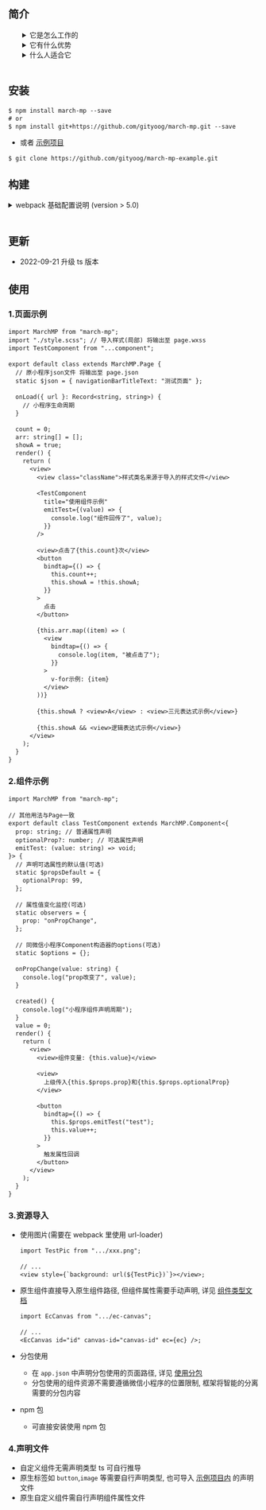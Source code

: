 ## 简介

<details style="padding-left: 2em;">
  <summary>它是怎么工作的</summary>

![image](./doc/worker.svg)
<br>

</details>

<details style="padding-left: 2em;">
  <summary>它有什么优势</summary>
  <br>

- 1.可以直接在模板内运行函数 可以使用事件回调且拥有完整的上下文(原生小程序只能通过事件名称和 data-xx 传值)
- 2.使用 tsx 作为模板 拥有完整的类型校验
- 3.编译时提取所有模板依赖 使用响应系统自动 setData 数据
- 4.自定义组件可以通过导入使用(原生小程序通过 json 声明)
- 5.自定义组件支持所有类型的引用值作为属性 (原生小程序只能通过深拷贝传值, 非原始数据)
- 6.完整的 npm 包支持 路径别名支持
- 7.分包&独立分包 分析打包结果并自动分离, 不需要在开发阶段分离资源和组件减少心智负担
- 8.可以很方便的应用各种设计模式 更好的代码结构支持
- 9.scss 等各种样式扩展格式支持
- ...
<br>
</details>

<details style="padding-left: 2em;">
  <summary>什么人适合它</summary>
  <br>

- 1.使用 ts&tsx 进行小程序开发的
- 2.喜欢响应式数据系统的
- 3.有大型或复杂的项目需求的
- 4.需要工程化项目的
- ...
<br>
</details>

<br>

## 安装

```
$ npm install march-mp --save
# or
$ npm install git+https://github.com/gityoog/march-mp.git --save
```

- 或者 <a href="https://github.com/gityoog/march-mp-example.git">示例项目</a>

```
$ git clone https://github.com/gityoog/march-mp-example.git
```

## 构建

<details >
  <summary>webpack 基础配置说明 (version > 5.0)</summary>
  <br>

```tsx
import MPEntryPlugin, {
  tsxLoader,
  valueLoader,
  fixVue3This,
} from "march-mp/dist/compiler";

const config = {
  output: {
    clean: true,
    filename: "[name]",
    globalObject: "wx",
  },
  context: path.resolve(__dirname, "源码目录"), // 重要, 小程序使用的app.json等文件需要在该目录下
  target: ["web", "es5"],
  entry: {
    "app.js": "./app.ts", // app.js 入口
  },
  resolve: {
    extensions: [".ts", ".js", ".tsx"],
  },
  module: {
    rules: [
      {
        test: /\.tsx?$/,
        use: [
          {
            loader: "ts-loader",
            options: {
              getCustomTransformers: () => ({
                before: [fixVue3This], // 可选, proxy在构造函数内异步使用this时为原始对象, 无法触发响应
              }),
              // ...more
            },
          },
        ],
      },
      {
        test: /.tsx$/,
        use: tsxLoader, // 页面和组件tsx编译
      },
      {
        test: /\.scss$/,
        use: [
          {
            loader: valueLoader, // 输出wxss需要
          },
          // ...more
        ],
      },
    ],
  },
  // 优化关闭, 插件内部会载入
  optimization: {
    runtimeChunk: false,
    splitChunks: false,
  },
  plugins: [
    new MPEntryPlugin(), // 分包, 输出, 拷贝等
  ],
  // ...more
};
```

```

```

</details>
<br>

## 更新

- 2022-09-21 升级 ts 版本

## 使用

### 1.页面示例

```tsx
import MarchMP from "march-mp";
import "./style.scss"; // 导入样式(局部) 将输出至 page.wxss
import TestComponent from "...component";

export default class extends MarchMP.Page {
  // 原小程序json文件 将输出至 page.json
  static $json = { navigationBarTitleText: "测试页面" };

  onLoad({ url }: Record<string, string>) {
    // 小程序生命周期
  }

  count = 0;
  arr: string[] = [];
  showA = true;
  render() {
    return (
      <view>
        <view class="className">样式类名来源于导入的样式文件</view>

        <TestComponent
          title="使用组件示例"
          emitTest={(value) => {
            console.log("组件回传了", value);
          }}
        />

        <view>点击了{this.count}次</view>
        <button
          bindtap={() => {
            this.count++;
            this.showA = !this.showA;
          }}
        >
          点击
        </button>

        {this.arr.map((item) => (
          <view
            bindtap={() => {
              console.log(item, "被点击了");
            }}
          >
            v-for示例: {item}
          </view>
        ))}

        {this.showA ? <view>A</view> : <view>三元表达式示例</view>}

        {this.showA && <view>逻辑表达式示例</view>}
      </view>
    );
  }
}
```

### 2.组件示例

```tsx
import MarchMP from "march-mp";

// 其他用法与Page一致
export default class TestComponent extends MarchMP.Component<{
  prop: string; // 普通属性声明
  optionalProp?: number; // 可选属性声明
  emitTest: (value: string) => void;
}> {
  // 声明可选属性的默认值(可选)
  static $propsDefault = {
    optionalProp: 99,
  };

  // 属性值变化监控(可选)
  static observers = {
    prop: "onPropChange",
  };

  // 同微信小程序Component构造器的options(可选)
  static $options = {};

  onPropChange(value: string) {
    console.log("prop改变了", value);
  }

  created() {
    console.log("小程序组件声明周期");
  }
  value = 0;
  render() {
    return (
      <view>
        <view>组件变量: {this.value}</view>

        <view>
          上级传入{this.$props.prop}和{this.$props.optionalProp}
        </view>

        <button
          bindtap={() => {
            this.$props.emitTest("test");
            this.value++;
          }}
        >
          触发属性回调
        </button>
      </view>
    );
  }
}
```

### 3.资源导入

- 使用图片(需要在 webpack 里使用 url-loader)

  ```tsx
  import TestPic from ".../xxx.png";

  // ...
  <view style={`background: url(${TestPic})`}></view>;
  ```

- 原生组件直接导入原生组件路径, 但组件属性需要手动声明, 详见 <a href="https://www.typescriptlang.org/docs/handbook/jsx.html#type-checking">组件类型文档</a>

  ```tsx
  import EcCanvas from ".../ec-canvas";

  // ...
  <EcCanvas id="id" canvas-id="canvas-id" ec={ec} />;
  ```

- 分包使用
  - 在 `app.json` 中声明分包使用的页面路径, 详见 <a href="https://developers.weixin.qq.com/miniprogram/dev/framework/subpackages/basic.html">使用分包</a>
  - 分包使用的组件资源不需要遵循微信小程序的位置限制, 框架将智能的分离需要的分包内容
- npm 包
  - 可直接安装使用 npm 包

### 4.声明文件

- 自定义组件无需声明类型 ts 可自行推导
- 原生标签如 `button`,`image` 等需要自行声明类型, 也可导入 <a href="https://github.com/gityoog/march-mp-example/tree/master/src/typings">示例项目内</a> 的声明文件
- 原生自定义组件需自行声明组件属性文件
